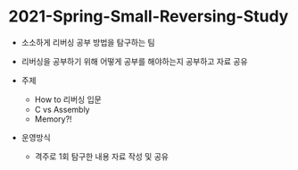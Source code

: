 # 2021-Spring-Small-Reversing-Study
- 소소하게 리버싱 공부 방법을 탐구하는 팀
- 리버싱을 공부하기 위해 어떻게 공부를 해야하는지 공부하고 자료 공유
- 주제
  - How to 리버싱 입문
  - C vs Assembly
  - Memory?!

- 운영방식
  - 격주로 1회 탐구한 내용 자료 작성 및 공유
